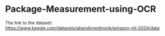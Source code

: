 # Package-Measurement-using-OCR

The link to the dataset: https://www.kaggle.com/datasets/abandonedmonk/amazon-ml-2024/data
